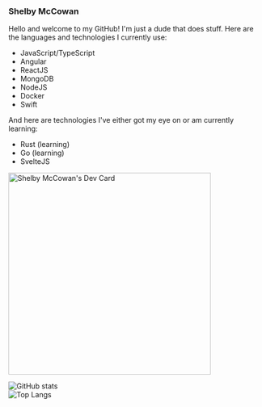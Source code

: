 ### Shelby McCowan

Hello and welcome to my GitHub! I'm just a dude that does stuff. Here are the languages and technologies I currently use:

- JavaScript/TypeScript
- Angular
- ReactJS
- MongoDB
- NodeJS
- Docker
- Swift

And here are technologies I've either got my eye on or am currently learning:

- Rust (learning)
- Go (learning)
- SvelteJS

<a href="https://app.daily.dev/MusicDev"><img src="https://api.daily.dev/devcards/e2b46b2d40844aa48ee22bf3e37fd39b.png?r=cr7" width="400" alt="Shelby McCowan's Dev Card"/></a>


![GitHub stats](https://github-readme-stats.vercel.app/api?username=MusicDev33&show_icons=true&theme=synthwave)<br>
![Top Langs](https://github-readme-stats.vercel.app/api/top-langs/?username=CharalambosIoannou&theme=synthwave)

<!--
**MusicDev33/MusicDev33** is a ✨ _special_ ✨ repository because its `README.md` (this file) appears on your GitHub profile.

Here are some ideas to get you started:

- 🔭 I’m currently working on ...
- 🌱 I’m currently learning ...
- 👯 I’m looking to collaborate on ...
- 🤔 I’m looking for help with ...
- 💬 Ask me about ...
- 📫 How to reach me: ...
- 😄 Pronouns: ...
- ⚡ Fun fact: ...
-->
